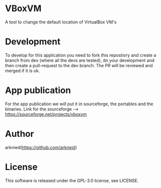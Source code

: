 # VBoxVM
A tool to change the default location of VirtualBox VM's

# Development
To develop for this application you need to fork this repostiory and create a branch from dev (where all the devs are tested), do your development and then create a pull-request to the dev branch.
The PR will be reviewed and merged if it is ok.

# App publication
For the app publication we will put it in sourceforge, the portables and the binaries.
Link for the sourceforge --> https://sourceforge.net/projects/vboxvm

# Author
arknied(https://github.com/arkneid)

# License
This software is released under the GPL-3.0 license, see LICENSE.
